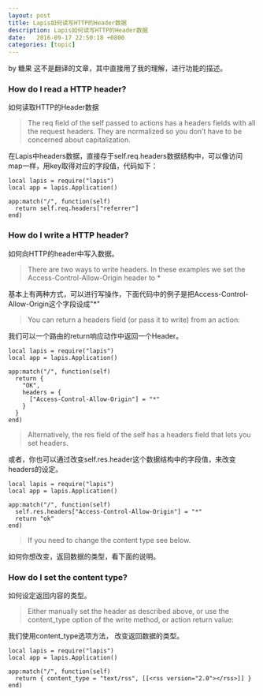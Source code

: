 ```yaml
---
layout: post
title: Lapis如何读写HTTP的Header数据
description: Lapis如何读写HTTP的Header数据
date:   2016-09-17 22:50:18 +0800 
categories: [topic]
---
```

by 糖果
这不是翻译的文章，其中直接用了我的理解，进行功能的描述。

<h3>How do I read a HTTP header?</h3> 

如何读取HTTP的Header数据


<blockquote>The req field of the self passed to actions has a headers fields with all the request headers. They are normalized so you don’t have to be concerned about capitalization.</blockquote> 

在Lapis中headers数据，直接存于self.req.headers数据结构中，可以像访问map一样，用key取得对应的字段值，代码如下：
 
```
local lapis = require("lapis")
local app = lapis.Application()

app:match("/", function(self)
  return self.req.headers["referrer"]
end)
```

<h3>How do I write a HTTP header?</h3> 
如何向HTTP的header中写入数据。

<blockquote>There are two ways to write headers. In these examples we set the Access-Control-Allow-Origin header to *</blockquote> 

基本上有两种方式，可以进行写操作，下面代码中的例子是把Access-Control-Allow-Origin这个字段设成"*"

<blockquote>You can return a headers field (or pass it to write) from an action:</blockquote> 

我们可以一个路由的return响应动作中返回一个Header。


```
local lapis = require("lapis")
local app = lapis.Application()

app:match("/", function(self)
  return {
    "OK",
    headers = {
      ["Access-Control-Allow-Origin"] = "*"
    }
  }
end)
```

<blockquote>Alternatively, the res field of the self has a headers field that lets you set headers.</blockquote> 

或者，你也可以通过改变self.res.header这个数据结构中的字段值，来改变headers的设定。

```
local lapis = require("lapis")
local app = lapis.Application()

app:match("/", function(self)
  self.res.headers["Access-Control-Allow-Origin"] = "*"
  return "ok"
end)
```

<blockquote>If you need to change the content type see below.</blockquote>

如何你想改变，返回数据的类型，看下面的说明。

<h3>How do I set the content type?</h3> 

如何设定返回内容的类型。

<blockquote>Either manually set the header as described above, or use the content_type option of the write method, or action return value:</blockquote> 

我们使用content_type选项方法， 改变返回数据的类型。

```
local lapis = require("lapis")
local app = lapis.Application()

app:match("/", function(self)
  return { content_type = "text/rss", [[<rss version="2.0"></rss>]] }
end)
```